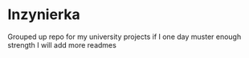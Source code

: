 # Inzynierka
 Grouped up repo for my university projects if I one day muster enough strength I will add more readmes
